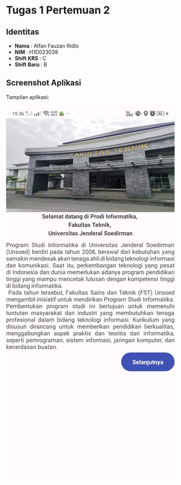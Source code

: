 # Tugas 1 Pertemuan 2

## Identitas
- **Nama** : Alfan Fauzan Ridlo  
- **NIM** : H1D023039  
- **Shift KRS** : C  
- **Shift Baru** : B  

## Screenshot Aplikasi
Tampilan aplikasi:  

![Screenshot Aplikasi](screenshot.jpg)
